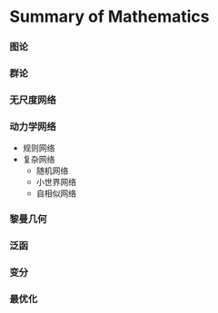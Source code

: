 # Summary of Mathematics

### 图论
### 群论
### 无尺度网络
### 动力学网络
+ 规则网络
+ 复杂网络
	+ 随机网络
	+ 小世界网络
	+ 自相似网络

### 黎曼几何
### 泛函
### 变分
### 最优化